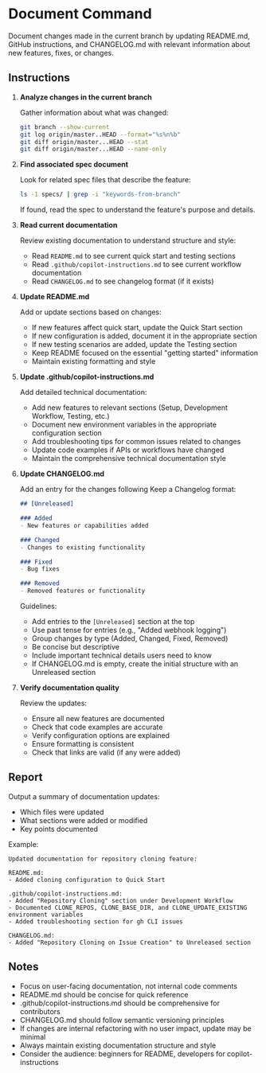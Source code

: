 # Document Command

Document changes made in the current branch by updating README.md, GitHub instructions, and CHANGELOG.md with relevant information about new features, fixes, or changes.

## Instructions

1. **Analyze changes in the current branch**
   
   Gather information about what was changed:
   ```bash
   git branch --show-current
   git log origin/master..HEAD --format="%s%n%b"
   git diff origin/master...HEAD --stat
   git diff origin/master...HEAD --name-only
   ```

2. **Find associated spec document**
   
   Look for related spec files that describe the feature:
   ```bash
   ls -1 specs/ | grep -i "keywords-from-branch"
   ```
   
   If found, read the spec to understand the feature's purpose and details.

3. **Read current documentation**
   
   Review existing documentation to understand structure and style:
   - Read `README.md` to see current quick start and testing sections
   - Read `.github/copilot-instructions.md` to see current workflow documentation
   - Read `CHANGELOG.md` to see changelog format (if it exists)

4. **Update README.md**
   
   Add or update sections based on changes:
   - If new features affect quick start, update the Quick Start section
   - If new configuration is added, document it in the appropriate section
   - If new testing scenarios are added, update the Testing section
   - Keep README focused on the essential "getting started" information
   - Maintain existing formatting and style

5. **Update .github/copilot-instructions.md**
   
   Add detailed technical documentation:
   - Add new features to relevant sections (Setup, Development Workflow, Testing, etc.)
   - Document new environment variables in the appropriate configuration section
   - Add troubleshooting tips for common issues related to changes
   - Update code examples if APIs or workflows have changed
   - Maintain the comprehensive technical documentation style

6. **Update CHANGELOG.md**
   
   Add an entry for the changes following Keep a Changelog format:
   
   ```markdown
   ## [Unreleased]
   
   ### Added
   - New features or capabilities added
   
   ### Changed
   - Changes to existing functionality
   
   ### Fixed
   - Bug fixes
   
   ### Removed
   - Removed features or functionality
   ```
   
   Guidelines:
   - Add entries to the `[Unreleased]` section at the top
   - Use past tense for entries (e.g., "Added webhook logging")
   - Group changes by type (Added, Changed, Fixed, Removed)
   - Be concise but descriptive
   - Include important technical details users need to know
   - If CHANGELOG.md is empty, create the initial structure with an Unreleased section

7. **Verify documentation quality**
   
   Review the updates:
   - Ensure all new features are documented
   - Check that code examples are accurate
   - Verify configuration options are explained
   - Ensure formatting is consistent
   - Check that links are valid (if any were added)

## Report

Output a summary of documentation updates:
- Which files were updated
- What sections were added or modified
- Key points documented

Example:
```
Updated documentation for repository cloning feature:

README.md:
- Added cloning configuration to Quick Start

.github/copilot-instructions.md:
- Added "Repository Cloning" section under Development Workflow
- Documented CLONE_REPOS, CLONE_BASE_DIR, and CLONE_UPDATE_EXISTING environment variables
- Added troubleshooting section for gh CLI issues

CHANGELOG.md:
- Added "Repository Cloning on Issue Creation" to Unreleased section
```

## Notes

- Focus on user-facing documentation, not internal code comments
- README.md should be concise for quick reference
- .github/copilot-instructions.md should be comprehensive for contributors
- CHANGELOG.md should follow semantic versioning principles
- If changes are internal refactoring with no user impact, update may be minimal
- Always maintain existing documentation structure and style
- Consider the audience: beginners for README, developers for copilot-instructions

